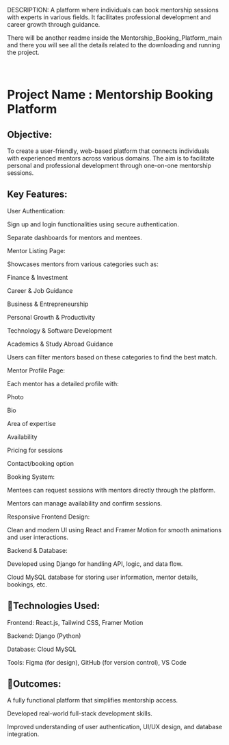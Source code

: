 DESCRIPTION: 
A platform where individuals can book mentorship sessions with experts in various fields. It facilitates professional development and career growth through guidance.
<div>There will be another readme inside the Mentorship_Booking_Platform_main and there you will see all the details related to the downloading and running the project.</div>
<br>
<br>
<div><h1><strong>Project Name :</strong> Mentorship Booking Platform</h1></div>
 <div><h2><strong>Objective:</strong></h2><p>To create a user-friendly, web-based platform that connects individuals with experienced mentors across various domains. The aim is to facilitate personal and professional development through one-on-one mentorship sessions.</p></div>
 <h2><strong>Key Features:</strong></h2>
 <div><p>User Authentication:

Sign up and login functionalities using secure authentication.

Separate dashboards for mentors and mentees.

Mentor Listing Page:

Showcases mentors from various categories such as:

Finance & Investment

Career & Job Guidance

Business & Entrepreneurship

Personal Growth & Productivity

Technology & Software Development

Academics & Study Abroad Guidance

Users can filter mentors based on these categories to find the best match.

Mentor Profile Page:

Each mentor has a detailed profile with:

Photo

Bio

Area of expertise

Availability

Pricing for sessions

Contact/booking option

Booking System:

Mentees can request sessions with mentors directly through the platform.

Mentors can manage availability and confirm sessions.

Responsive Frontend Design:

Clean and modern UI using React and Framer Motion for smooth animations and user interactions.

Backend & Database:

Developed using Django for handling API, logic, and data flow.

Cloud MySQL database for storing user information, mentor details, bookings, etc.

 <h2><strong>🔹Technologies Used:</strong></h2>
Frontend: React.js, Tailwind CSS, Framer Motion

Backend: Django (Python)

Database: Cloud MySQL

Tools: Figma (for design), GitHub (for version control), VS Code

 <h2><strong>🔹Outcomes:</strong></h2>
A fully functional platform that simplifies mentorship access.

Developed real-world full-stack development skills.

Improved understanding of user authentication, UI/UX design, and database integration.</p></div>
<br>
<br>
